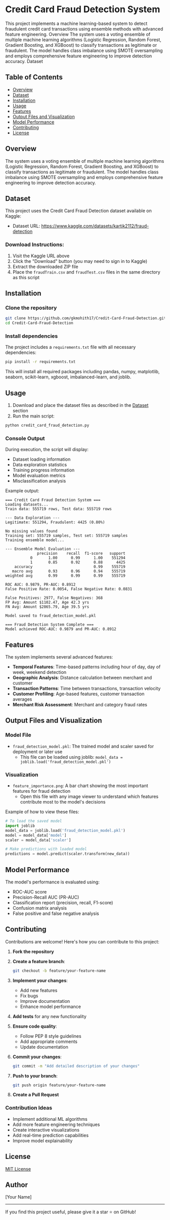 # Credit Card Fraud Detection System
This project implements a machine learning-based system to detect fraudulent credit card transactions using ensemble methods with advanced feature engineering.
Overview
The system uses a voting ensemble of multiple machine learning algorithms (Logistic Regression, Random Forest, Gradient Boosting, and XGBoost) to classify transactions as legitimate or fraudulent. The model handles class imbalance using SMOTE oversampling and employs comprehensive feature engineering to improve detection accuracy.
Dataset


## Table of Contents
- [Overview](#overview)
- [Dataset](#dataset)
- [Installation](#installation)
- [Usage](#usage)
- [Features](#features)
- [Output Files and Visualization](#output-files-and-visualization)
- [Model Performance](#model-performance)
- [Contributing](#contributing)
- [License](#license)

## Overview

The system uses a voting ensemble of multiple machine learning algorithms (Logistic Regression, Random Forest, Gradient Boosting, and XGBoost) to classify transactions as legitimate or fraudulent. The model handles class imbalance using SMOTE oversampling and employs comprehensive feature engineering to improve detection accuracy.

## Dataset

This project uses the Credit Card Fraud Detection dataset available on Kaggle:
- Dataset URL: https://www.kaggle.com/datasets/kartik2112/fraud-detection

### Download Instructions:
1. Visit the Kaggle URL above
2. Click the "Download" button (you may need to sign in to Kaggle)
3. Extract the downloaded ZIP file
4. Place the `fraudTrain.csv` and `fraudTest.csv` files in the same directory as this script

## Installation

### Clone the repository
```bash
git clone https://github.com/gkmohith17/Credit-Card-Fraud-Detection.git
cd Credit-Card-Fraud-Detection
```

### Install dependencies
The project includes a `requirements.txt` file with all necessary dependencies:

```bash
pip install -r requirements.txt
```

This will install all required packages including pandas, numpy, matplotlib, seaborn, scikit-learn, xgboost, imbalanced-learn, and joblib.

## Usage

1. Download and place the dataset files as described in the [Dataset](#dataset) section
2. Run the main script:

```bash
python credit_card_fraud_detection.py
```

### Console Output

During execution, the script will display:
- Dataset loading information
- Data exploration statistics
- Training progress information
- Model evaluation metrics
- Misclassification analysis

Example output:
```
=== Credit Card Fraud Detection System ===
Loading datasets...
Train data: 555719 rows, Test data: 555719 rows

--- Data Exploration ---
Legitimate: 551294, Fraudulent: 4425 (0.80%)

No missing values found
Training set: 555719 samples, Test set: 555719 samples
Training ensemble model...

--- Ensemble Model Evaluation ---
              precision    recall  f1-score   support
           0       1.00      0.99      1.00    551294
           1       0.85      0.92      0.88      4425
    accuracy                           0.99    555719
   macro avg       0.93      0.96      0.94    555719
weighted avg       0.99      0.99      0.99    555719

ROC AUC: 0.9879, PR-AUC: 0.8912
False Positive Rate: 0.0054, False Negative Rate: 0.0831

False Positives: 2977, False Negatives: 368
FP Avg: Amount $1102.47, Age 42.3 yrs
FN Avg: Amount $2865.79, Age 39.5 yrs

Model saved to fraud_detection_model.pkl

=== Fraud Detection System Complete ===
Model achieved ROC-AUC: 0.9879 and PR-AUC: 0.8912
```

## Features

The system implements several advanced features:
- **Temporal Features**: Time-based patterns including hour of day, day of week, weekend detection
- **Geographic Analysis**: Distance calculation between merchant and customer
- **Transaction Patterns**: Time between transactions, transaction velocity
- **Customer Profiling**: Age-based features, customer transaction averages
- **Merchant Risk Assessment**: Merchant and category fraud rates

## Output Files and Visualization

### Model File
- `fraud_detection_model.pkl`: The trained model and scaler saved for deployment or later use
  - This file can be loaded using joblib: `model_data = joblib.load('fraud_detection_model.pkl')`

### Visualization
- `feature_importance.png`: A bar chart showing the most important features for fraud detection
  - Open this file with any image viewer to understand which features contribute most to the model's decisions

Example of how to view these files:

```python
# To load the saved model
import joblib
model_data = joblib.load('fraud_detection_model.pkl')
model = model_data['model']
scaler = model_data['scaler']

# Make predictions with loaded model
predictions = model.predict(scaler.transform(new_data))
```

## Model Performance

The model's performance is evaluated using:
- ROC-AUC score
- Precision-Recall AUC (PR-AUC)
- Classification report (precision, recall, F1-score)
- Confusion matrix analysis
- False positive and false negative analysis

## Contributing

Contributions are welcome! Here's how you can contribute to this project:

1. **Fork the repository**
2. **Create a feature branch**:
   ```bash
   git checkout -b feature/your-feature-name
   ```
3. **Implement your changes**:
   - Add new features
   - Fix bugs
   - Improve documentation
   - Enhance model performance

4. **Add tests** for any new functionality

5. **Ensure code quality**:
   - Follow PEP 8 style guidelines
   - Add appropriate comments
   - Update documentation

6. **Commit your changes**:
   ```bash
   git commit -m "Add detailed description of your changes"
   ```

7. **Push to your branch**:
   ```bash
   git push origin feature/your-feature-name
   ```

8. **Create a Pull Request**

### Contribution Ideas
- Implement additional ML algorithms
- Add more feature engineering techniques
- Create interactive visualizations
- Add real-time prediction capabilities
- Improve model explainability

## License

[MIT License](LICENSE)

## Author

[Your Name]

---

If you find this project useful, please give it a star ⭐ on GitHub!